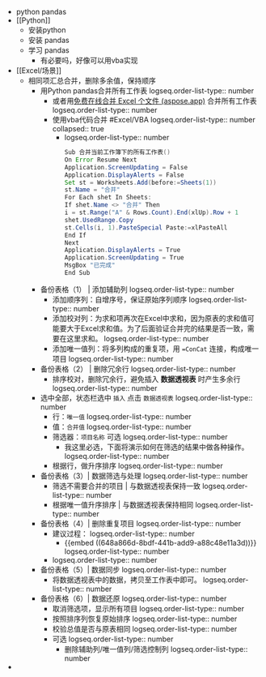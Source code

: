 - python pandas
- [[Python]]
	- 安装python
	- 安装 pandas
	- 学习 pandas
		- 有必要吗，好像可以用vba实现
- [[Excel/场景]]
	- 相同项汇总合并，删除多余值，保持顺序
		- 用Python pandas合并所有工作表
		  logseq.order-list-type:: number
			- 或者用[免费在线合并 Excel 个文件 (aspose.app)](https://products.aspose.app/cells/zh/merger) 合并所有工作表
			  logseq.order-list-type:: number
			- 使用vba代码合并 #Excel/VBA
			  logseq.order-list-type:: number
			  collapsed:: true
				- logseq.order-list-type:: number
				  ```java
				  Sub 合并当前工作簿下的所有工作表()
				  On Error Resume Next
				  Application.ScreenUpdating = False
				  Application.DisplayAlerts = False
				  Set st = Worksheets.Add(before:=Sheets(1))
				  st.Name = "合并"
				  For Each shet In Sheets:
				  If shet.Name <> "合并" Then
				  i = st.Range("A" & Rows.Count).End(xlUp).Row + 1
				  shet.UsedRange.Copy
				  st.Cells(i, 1).PasteSpecial Paste:=xlPasteAll
				  End If
				  Next
				  Application.DisplayAlerts = True
				  Application.ScreenUpdating = True
				  MsgBox "已完成"
				  End Sub
				  ```
		- 备份表格（1） | 添加辅助列
		  logseq.order-list-type:: number
			- 添加顺序列：自增序号，保证原始序列顺序
			  logseq.order-list-type:: number
			- 添加校对列：为求和项再次在Excel中求和，因为原表的求和值可能要大于Excel求和值。为了后面验证合并完的结果是否一致，需要在这里求和。
			  logseq.order-list-type:: number
			- 添加唯一值列：将多列构成的重复项，用  `=ConCat` 连接，构成唯一项目
			  logseq.order-list-type:: number
		- 备份表格（2） | 删除冗余行
		  logseq.order-list-type:: number
			- 排序校对，删除冗余行，避免插入 **数据透视表** 时产生多余行
			  logseq.order-list-type:: number
		- 选中全部，状态栏选中 `插入` 点击  `数据透视表`
		  logseq.order-list-type:: number
			- 行：`唯一值`
			  logseq.order-list-type:: number
			- 值：`合并值`
			  logseq.order-list-type:: number
			- 筛选器：`项目名称` 可选
			  logseq.order-list-type:: number
				- 我这里必选，下面将演示如何在筛选的结果中做各种操作。
				  logseq.order-list-type:: number
			- 根据行，做升序排序
			  logseq.order-list-type:: number
		- 备份表格（3）| 数据筛选与处理
		  logseq.order-list-type:: number
			- 筛选不需要合并的项目  | 与数据透视表保持一致
			  logseq.order-list-type:: number
			- 根据唯一值升序排序 | 与数据透视表保持相同
			  logseq.order-list-type:: number
		- 备份表格（4）| 删除重复项目
		  logseq.order-list-type:: number
			- 建议过程：
			  logseq.order-list-type:: number
				- {{embed ((648a866d-8bdf-441b-add9-a88c48e11a3d))}}
				  logseq.order-list-type:: number
			- logseq.order-list-type:: number
		- 备份表格（5）| 数据同步
		  logseq.order-list-type:: number
			- 将数据透视表中的数据，拷贝至工作表中即可。
			  logseq.order-list-type:: number
		- 备份表格（6）| 数据还原
		  logseq.order-list-type:: number
			- 取消筛选项，显示所有项目
			  logseq.order-list-type:: number
			- 按照排序列恢复原始排序
			  logseq.order-list-type:: number
			- 校验总值是否与原表相同
			  logseq.order-list-type:: number
			- 可选
			  logseq.order-list-type:: number
				- 删除辅助列/唯一值列/筛选控制列
				  logseq.order-list-type:: number
-